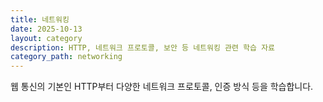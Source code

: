 ```yaml
---
title: 네트워킹
date: 2025-10-13
layout: category
description: HTTP, 네트워크 프로토콜, 보안 등 네트워킹 관련 학습 자료
category_path: networking
---
```

웹 통신의 기본인 HTTP부터 다양한 네트워크 프로토콜, 인증 방식 등을 학습합니다.
